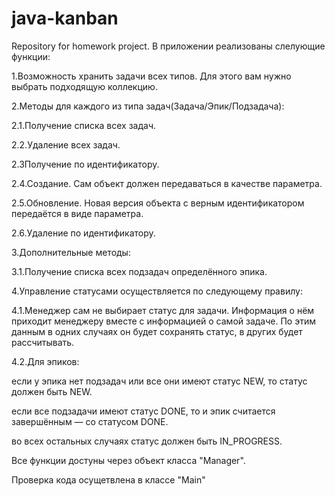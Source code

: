 # java-kanban
Repository for homework project.
В приложении реализованы слелующие функции:

1.Возможность хранить задачи всех типов. Для этого вам нужно выбрать подходящую коллекцию.

2.Методы для каждого из типа задач(Задача/Эпик/Подзадача):

2.1.Получение списка всех задач.

2.2.Удаление всех задач.

2.3Получение по идентификатору.

2.4.Создание. Сам объект должен передаваться в качестве параметра.

2.5.Обновление. Новая версия объекта с верным идентификатором передаётся в виде параметра.

2.6.Удаление по идентификатору.

3.Дополнительные методы:

3.1.Получение списка всех подзадач определённого эпика.

4.Управление статусами осуществляется по следующему правилу:

4.1.Менеджер сам не выбирает статус для задачи. Информация о нём приходит менеджеру вместе с информацией о самой задаче. По этим данным в одних случаях он будет сохранять статус, в других будет рассчитывать.

4.2.Для эпиков:

если у эпика нет подзадач или все они имеют статус NEW, то статус должен быть NEW.

если все подзадачи имеют статус DONE, то и эпик считается завершённым — со статусом DONE.

во всех остальных случаях статус должен быть IN_PROGRESS.

Все функции достуны через объект класса "Manager".

Проверка кода осущетвлена в классе "Main"
